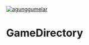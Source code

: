 [![agunggumelar](https://circleci.com/gh/agunggumelar/GameDirectory.svg?style=svg)](https://circleci.com/gh/agunggumelar/GameDirectory)
# GameDirectory
